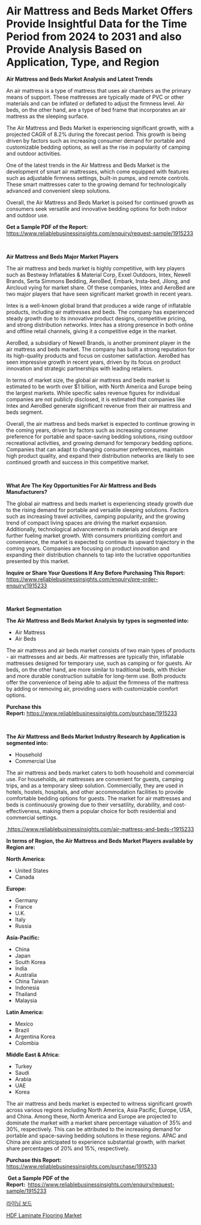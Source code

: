 <p><h1>Air Mattress and Beds Market Offers Provide Insightful Data for the Time Period from 2024 to 2031 and also Provide Analysis Based on Application, Type, and Region</h1></p><p><strong>Air Mattress and Beds Market Analysis and Latest Trends</strong></p>
<p><p>An air mattress is a type of mattress that uses air chambers as the primary means of support. These mattresses are typically made of PVC or other materials and can be inflated or deflated to adjust the firmness level. Air beds, on the other hand, are a type of bed frame that incorporates an air mattress as the sleeping surface.</p><p>The Air Mattress and Beds Market is experiencing significant growth, with a projected CAGR of 8.2% during the forecast period. This growth is being driven by factors such as increasing consumer demand for portable and customizable bedding options, as well as the rise in popularity of camping and outdoor activities.</p><p>One of the latest trends in the Air Mattress and Beds Market is the development of smart air mattresses, which come equipped with features such as adjustable firmness settings, built-in pumps, and remote controls. These smart mattresses cater to the growing demand for technologically advanced and convenient sleep solutions.</p><p>Overall, the Air Mattress and Beds Market is poised for continued growth as consumers seek versatile and innovative bedding options for both indoor and outdoor use.</p></p>
<p><strong>Get a Sample PDF of the Report:&nbsp;</strong> <a href="https://www.reliablebusinessinsights.com/enquiry/request-sample/1915233">https://www.reliablebusinessinsights.com/enquiry/request-sample/1915233</a></p>
<p>&nbsp;</p>
<p><strong>Air Mattress and Beds Major Market Players</strong></p>
<p><p>The air mattress and beds market is highly competitive, with key players such as Bestway Inflatables & Material Corp, Exxel Outdoors, Intex, Newell Brands, Serta Simmons Bedding, AeroBed, Embark, Insta-bed, Jilong, and Aircloud vying for market share. Of these companies, Intex and AeroBed are two major players that have seen significant market growth in recent years.</p><p>Intex is a well-known global brand that produces a wide range of inflatable products, including air mattresses and beds. The company has experienced steady growth due to its innovative product designs, competitive pricing, and strong distribution networks. Intex has a strong presence in both online and offline retail channels, giving it a competitive edge in the market.</p><p>AeroBed, a subsidiary of Newell Brands, is another prominent player in the air mattress and beds market. The company has built a strong reputation for its high-quality products and focus on customer satisfaction. AeroBed has seen impressive growth in recent years, driven by its focus on product innovation and strategic partnerships with leading retailers.</p><p>In terms of market size, the global air mattress and beds market is estimated to be worth over $1 billion, with North America and Europe being the largest markets. While specific sales revenue figures for individual companies are not publicly disclosed, it is estimated that companies like Intex and AeroBed generate significant revenue from their air mattress and beds segment.</p><p>Overall, the air mattress and beds market is expected to continue growing in the coming years, driven by factors such as increasing consumer preference for portable and space-saving bedding solutions, rising outdoor recreational activities, and growing demand for temporary bedding options. Companies that can adapt to changing consumer preferences, maintain high product quality, and expand their distribution networks are likely to see continued growth and success in this competitive market.</p></p>
<p>&nbsp;</p>
<p><strong>What Are The Key Opportunities For Air Mattress and Beds Manufacturers?</strong></p>
<p><p>The global air mattress and beds market is experiencing steady growth due to the rising demand for portable and versatile sleeping solutions. Factors such as increasing travel activities, camping popularity, and the growing trend of compact living spaces are driving the market expansion. Additionally, technological advancements in materials and design are further fueling market growth. With consumers prioritizing comfort and convenience, the market is expected to continue its upward trajectory in the coming years. Companies are focusing on product innovation and expanding their distribution channels to tap into the lucrative opportunities presented by this market.</p></p>
<p><strong>Inquire or Share Your Questions If Any Before Purchasing This Report:</strong> <a href="https://www.reliablebusinessinsights.com/enquiry/pre-order-enquiry/1915233">https://www.reliablebusinessinsights.com/enquiry/pre-order-enquiry/1915233</a></p>
<p>&nbsp;</p>
<p><strong>Market Segmentation</strong></p>
<p><strong>The Air Mattress and Beds Market Analysis by types is segmented into:</strong></p>
<p><ul><li>Air Mattress</li><li>Air Beds</li></ul></p>
<p><p>The air mattress and air beds market consists of two main types of products - air mattresses and air beds. Air mattresses are typically thin, inflatable mattresses designed for temporary use, such as camping or for guests. Air beds, on the other hand, are more similar to traditional beds, with thicker and more durable construction suitable for long-term use. Both products offer the convenience of being able to adjust the firmness of the mattress by adding or removing air, providing users with customizable comfort options.</p></p>
<p><strong>Purchase this Report:&nbsp;</strong><a href="https://www.reliablebusinessinsights.com/purchase/1915233">https://www.reliablebusinessinsights.com/purchase/1915233</a></p>
<p>&nbsp;</p>
<p><strong>The Air Mattress and Beds Market Industry Research by Application is segmented into:</strong></p>
<p><ul><li>Household</li><li>Commercial Use</li></ul></p>
<p><p>The air mattress and beds market caters to both household and commercial use. For households, air mattresses are convenient for guests, camping trips, and as a temporary sleep solution. Commercially, they are used in hotels, hostels, hospitals, and other accommodation facilities to provide comfortable bedding options for guests. The market for air mattresses and beds is continuously growing due to their versatility, durability, and cost-effectiveness, making them a popular choice for both residential and commercial settings.</p></p>
<p><a href="https://www.reliablebusinessinsights.com/air-mattress-and-beds-r1915233">&nbsp;https://www.reliablebusinessinsights.com/air-mattress-and-beds-r1915233</a></p>
<p><strong>In terms of Region, the Air Mattress and Beds Market Players available by Region are:</strong></p>
<p>
    <p> <strong> North America: </strong>
        <ul>
            <li>United States</li>
            <li>Canada</li>
        </ul>
        </p> 
    <p> <strong> Europe: </strong>
        <ul>
            <li>Germany</li>
            <li>France</li>
            <li>U.K.</li>
            <li>Italy</li>
            <li>Russia</li>
        </ul>
        </p> 
    <p> <strong> Asia-Pacific: </strong>
        <ul>
            <li>China</li>
            <li>Japan</li>
            <li>South Korea</li>
            <li>India</li>
            <li>Australia</li>
            <li>China Taiwan</li>
            <li>Indonesia</li>
            <li>Thailand</li>
            <li>Malaysia</li>
        </ul>
        </p> 
    <p> <strong> Latin America: </strong>
        <ul>
            <li>Mexico</li>
            <li>Brazil</li>
            <li>Argentina Korea</li>
            <li>Colombia</li>
        </ul>
        </p> 
    <p> <strong> Middle East & Africa: </strong>
        <ul>
            <li>Turkey</li>
            <li>Saudi</li>
            <li>Arabia</li>
            <li>UAE</li>
            <li>Korea</li>
        </ul>
    </p>
    </p>
<p><p>The air mattress and beds market is expected to witness significant growth across various regions including North America, Asia Pacific, Europe, USA, and China. Among these, North America and Europe are projected to dominate the market with a market share percentage valuation of 35% and 30%, respectively. This can be attributed to the increasing demand for portable and space-saving bedding solutions in these regions. APAC and China are also anticipated to experience substantial growth, with market share percentages of 20% and 15%, respectively.</p></p>
<p><strong>Purchase this Report: </strong><a href="https://www.reliablebusinessinsights.com/purchase/1915233">https://www.reliablebusinessinsights.com/purchase/1915233</a></p>
<p>&nbsp;<strong>Get a Sample PDF of the Report:&nbsp;&nbsp;</strong><a href="https://www.reliablebusinessinsights.com/enquiry/request-sample/1915233">https://www.reliablebusinessinsights.com/enquiry/request-sample/1915233</a></p>
<p><strong></strong></p>
<p><p><a href="https://medium.com/@fly879567/%EB%9D%BC%EC%9D%B8-%EB%B3%B4%EB%93%9C-%EC%8B%9C%EC%9E%A5-%EC%A1%B0%EC%82%AC-%EB%B3%B4%EA%B3%A0%EC%84%9C%EC%97%90%EB%8A%94-2024%EB%85%84%EB%B6%80%ED%84%B0-2031%EB%85%84%EA%B9%8C%EC%A7%80-%EC%98%88%EC%B8%A1%EB%90%9C-cagr-%EC%84%B1%EC%9E%A5%EB%A5%A0%EC%97%90%EC%84%9C-%EC%8B%9C%EC%9E%A5-%EA%B7%9C%EB%AA%A8-%EC%A0%90%EC%9C%A0%EC%9C%A8-%EB%B0%8F-%EB%B6%84%EC%84%9D%EC%9D%B4-%ED%8F%AC%ED%95%A8%EB%90%98%EC%96%B4-%EC%9E%88%EC%8A%B5%EB%8B%88%EB%8B%A4-d1221a9d57dd">라이닝 보드</a></p><p><a href="https://github.com/brentleyjimmiealvaradoz4l1rea/Market-Research-Report-List-3/blob/main/hdf-laminate-flooring-market.md">HDF Laminate Flooring Market</a></p></p>